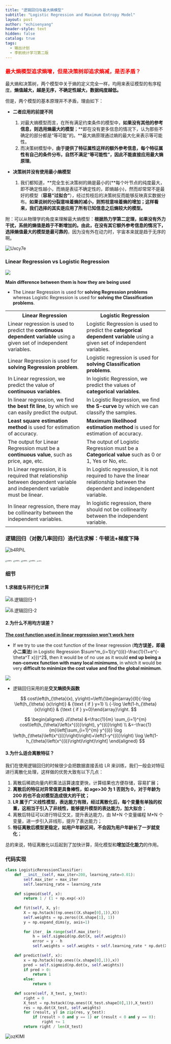 ```yaml
---
title: "逻辑回归与最大熵模型"
subtitle: "Logistic Regression and Maximum Entropy Model"
layout: post
author: "echisenyang"
header-style: text
hidden: false
catalog: true
tags:
  - 输出计划
  - 李航统计学习第二版
---
```




### <font color=red>最大熵模型追求熵增，但是决策树却追求熵减，是否矛盾？</font>

最大熵和决策树，两个模型中关于熵的定义完全一样，均用来表征模型的有序程度。**熵值越大，越是无序，不确定性越大，数据纯度越低。**

但是，两个模型的基本原理并不矛盾，理由如下：

- **二者应用的前提不同**
  1. 对最大熵模型而言，在所有满足约束条件的模型中，**如果没有其他的参考信息，则选用熵最大的模型**；**即在没有更多信息的情况下，认为那些不确定的部分都是“等可能”的。**最大熵原理通过熵的最大化来表示等可能性。
  2. 而决策树模型中，**由于提供了特征属性这样的额外参考信息，每个特征属性有自己的条件分布，自然不满足“等可能性”，因此不能直接应用最大熵原理**。

- **决策树并没有使用最小熵模型**
  1. 我们都知道，**完全生长决策树的熵是最小的(**每个叶节点的纯度最大，即不确定性越小，而熵是表征不确定性的，即熵越小)，然而却常常不是最好的模型（**容易“过拟合”**），经过剪枝后的决策树反而能够反映真实数据分布。**如果说树的分裂意味着熵的减小，则剪枝意味着熵的增加；这样看来，我们选择的其实是应用了所有已知信息之后熵较大的模型。**

附：可以从物理学的角度来理解最大熵模型：**根据热力学第二定理，如果没有外力干扰，系统的熵值是趋于不断增加的。由此，在没有其它额外参考信息的情况下，选择熵值最大的模型是最可靠的**，因为没有外在动力时，宇宙本来就是趋于无序的啊。

![Uxcy7e](https://gitee.com/echisenyang/GiteeForUpicUse/raw/master/uPic/Uxcy7e.jpg)







### Linear Regression vs Logistic Regression

![](https://gitee.com/echisenyang/GiteeForUpicUse/raw/master/uPic/pKFgxq.jpg)

**Main difference between them is how they are being used**

- The Linear Regression is used for **solving Regression problems** whereas Logistic Regression is used for **solving the Classification problems**. 

<table class="alt">
<tbody><tr>
	<th>Linear Regression</th>
	<th>Logistic Regression</th>
</tr>
<tr>
  <td>Linear regression is used to predict the <b>continuous dependent variable</b> using a given set of independent variables.</td>
  <td>Logistic Regression is used to predict the <b>categorical dependent variable </b> using a given set of independent variables.</td>
</tr>
<tr>
  <td>Linear Regression is used for <b>solving Regression problem</b>.</td>
  <td>Logistic regression is used for <b>solving Classification problems</b>.</td>
</tr>
<tr>
  <td>In Linear regression, we predict the value of <b>continuous variables</b>.</td>
  <td>In logistic Regression, we predict the values of <b>categorical variables</b>.</td>
</tr>
<tr>
  <td>In linear regression, we find <b>the best fit line</b>, by which we can easily predict the output.</td>
  <td>In Logistic Regression, we find <b>the S-curve</b> by which we can classify the samples.</td>
</tr>
<tr>
  <td><b>Least square estimation method</b> is used for estimation of accuracy.</td>
  <td><b>Maximum likelihood estimation method</b> is used for estimation of accuracy.</td>
</tr>
<tr>
  <td>The output for Linear Regression must be a <b>continuous value</b>, such as price, age, etc.</td>
	<td>The output of Logistic Regression must be a <b>Categorical value</b> such as 0 or 1, Yes or No, etc.</td>
</tr>
<tr>
	<td>In Linear regression, it is required that relationship between dependent variable and independent variable must be linear.</td>
	<td>In Logistic regression, it is not required to have the linear relationship between the dependent and independent variable.</td>
</tr>
<tr>
	<td>In linear regression, there may be collinearity between the independent variables.</td>
	<td>In logistic regression, there should not be collinearity between the independent variable.</td>
</tr>
</tbody></table>


### 逻辑回归（对数几率回归）迭代法求解：牛顿法+梯度下降

![b4RPiL](https://gitee.com/echisenyang/GiteeForUpicUse/raw/master/uPic/b4RPiL.png)

<img src="https://gitee.com/echisenyang/GiteeForUpicUse/raw/master/uPic/wYMvHe.jpg" alt="b4RPiL" style="zoom: 33%;" />

<img src="https://gitee.com/echisenyang/GiteeForUpicUse/raw/master/uPic/Ef30sB.jpg" alt="b4RPiL" style="zoom:33%;" />

<img src="https://gitee.com/echisenyang/GiteeForUpicUse/raw/master/uPic/Kckl7a.jpg" alt="b4RPiL" style="zoom:33%;" />

<img src="https://gitee.com/echisenyang/GiteeForUpicUse/raw/master/uPic/N9t7yl.jpg" alt="b4RPiL" style="zoom:33%;" />

<img src="https://gitee.com/echisenyang/GiteeForUpicUse/raw/master/uPic/QotN3P.jpg" alt="b4RPiL" style="zoom: 25%;" />

### 细节

#### 1.求梯度与并行化计算

![6.逻辑回归-1](https://gitee.com/echisenyang/GiteeForUpicUse/raw/master/uPic/6.逻辑回归-1.jpg)

![6.逻辑回归-2](https://gitee.com/echisenyang/GiteeForUpicUse/raw/master/uPic/6.逻辑回归-2.jpg)

#### 2.为什么不用均方误差？

**[The cost function used in linear regression won't work here](https://www.internalpointers.com/post/cost-function-logistic-regression)**

- If we try to use the cost function of the linear regression (**均方误差，即最小二乘法**) in Logistic Regression $\sum^m_{i=1}(y^{(i)}-\frac{1}{1+e^{-\theta^T x}})^2$, then it would be of no use as it would **end up being a non-convex function with many local minimums**, in which it would be very **difficult to minimize the cost value and find the global minimum**.

![](https://gitee.com/echisenyang/GiteeForUpicUse/raw/master/uPic/LQSAIt.jpg)

- 逻辑回归采用的是**交叉熵损失函数**

$$
cost\left(h_{\theta}(x), y\right)=\left\{\begin{array}{ll}{-\log \left(h_{\theta}  
(x)\right)} & {\text { if } y=1} \\ {-\log \left(1-h_{\theta}(x)\right)} & {\text { if } y=0}\end{array}\right.
$$

$$
\begin{aligned} J(\theta) &=\frac{1}{m} \sum_{i=1}^{m} 
cost\left(h_{\theta}\left(x^{(i)}\right), y^{(i)}\right) \\ &=-\frac{1}{m}\left[\sum_{i=1}^{m} y^{(i)} \log    
\left(h_{\theta}\left(x^{(i)}\right)\right)+\left(1-y^{(i)}\right) \log \left(1-h_{\theta}\left(x^{(i)}\right)\right)\right]   \end{aligned}
$$

#### 3.为什么适合离散特征？

我们在使用逻辑回归的时候很少会把数据直接丢给 LR 来训练，我们一般会对特征进行离散化处理，这样做的优势大致有以下几点：

1. 离散后稀疏向量内积乘法运算速度更快，计算结果也方便存储，容易扩展；
2. **离散后的特征对异常值更具鲁棒性，如 age>30 为 1 否则为 0，对于年龄为 200 的也不会对模型造成很大的干扰；**
3. **LR 属于广义线性模型，表达能力有限，经过离散化后，每个变量有单独的权重，这相当于引入了非线性，能够提升模型的表达能力，加大拟合**；
4. 离散后特征可以进行特征交叉，提升表达能力，由 M+N 个变量编程 M*N 个变量，进一步引入非线形，提升了表达能力；
5. **特征离散后模型更稳定，如用户年龄区间，不会因为用户年龄长了一岁就变化**；

总的来说，特征离散化以后起到了加快计算，简化模型和**增加泛化能力**的作用。

### 代码实现

```python
class LogisticReressionClassifier:
    def __init__(self, max_iter=200, learning_rate=0.01):
        self.max_iter = max_iter
        self.learning_rate = learning_rate
        
    def sigmoid(self, x):
        return 1 / (1 + np.exp(-x))
    
    def fit(self, X, y):
        X = np.hstack((np.ones((X.shape[0],1)),X))
        self.weights = np.zeros((X.shape[1], 1))
        y = np.expand_dims(y, axis=1)
        
        for iter_ in range(self.max_iter):
            h = self.sigmoid(np.dot(X, self.weights))
            error = y - h
            self.weights = self.weights + self.learning_rate * np.dot(X.T, error)
            
    def predict(self, x):
        x = np.hstack((np.ones((x.shape[0],1)),x))
        pred = self.sigmoid(np.dot(x, self.weights))
        if pred > 0:
            return 1
        else:
            return 0
    
    def score(self, X_test, y_test):
        right = 0
        X_test = np.hstack((np.ones((X_test.shape[0],1)),X_test))
        res = np.dot(X_test, self.weights)
        for (result, y) in zip(res, y_test):
            if (result > 0 and y == 1) or (result < 0 and y == 0):
                right += 1
        return right / len(X_test)
```

![ozKlMl](https://gitee.com/echisenyang/GiteeForUpicUse/raw/master/uPic/ozKlMl.jpg)
